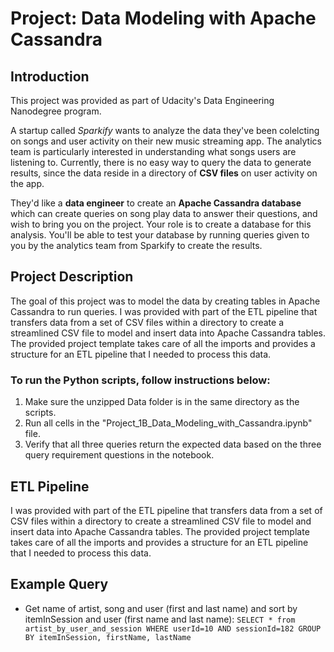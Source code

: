 # Project: Data Modeling with Apache Cassandra

## Introduction

This project was provided as part of Udacity's Data Engineering Nanodegree program.

A startup called *Sparkify* wants to analyze the data they've been colelcting on songs and user activity on their new music streaming app. The analytics team is particularly interested in understanding what songs users are listening to. Currently, there is no easy way to query the data to generate results, since the data reside in a directory of __CSV files__ on user activity on the app. 

They'd like a __data engineer__ to create an __Apache Cassandra database__ which can create queries on song play data to answer their questions, and wish to bring you on the project. Your role is to create a database for this analysis. You'll be able to test your database by running queries given to you by the analytics team from Sparkify to create the results.

## Project Description

The goal of this project was to model the data by creating tables in Apache Cassandra to run queries. I was provided with part of the ETL pipeline that transfers data from a set of CSV files within a directory to create a streamlined CSV file to model and insert data into Apache Cassandra tables. The provided project template takes care of all the imports and provides a structure for an ETL pipeline that I needed to process this data.

### To run the Python scripts, follow instructions below:

1. Make sure the unzipped Data folder is in the same directory as the scripts.
2. Run all cells in the "Project_1B_Data_Modeling_with_Cassandra.ipynb" file.
3. Verify that all three queries return the expected data based on the three query requirement questions in the notebook.

## ETL Pipeline
I was provided with part of the ETL pipeline that transfers data from a set of CSV files within a directory to create a streamlined CSV file to model and insert data into Apache Cassandra tables. The provided project template takes care of all the imports and provides a structure for an ETL pipeline that I needed to process this data.

## Example Query
* Get name of artist, song and user (first and last name) and sort by itemInSession and user (first name and last name): `SELECT * from artist_by_user_and_session WHERE userId=10 AND sessionId=182 GROUP BY itemInSession, firstName, lastName`



